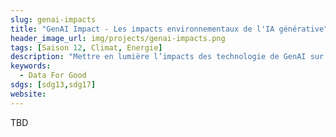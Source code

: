```yaml
---
slug: genai-impacts
title: "GenAI Impact - Les impacts environnementaux de l'IA générative"
header_image_url: img/projects/genai-impacts.png
tags: [Saison 12, Climat, Energie]
description: "Mettre en lumière l’impacts des technologie de GenAI sur l’environnement, de mieux les comprendre, de les quantifier et de sensibiliser les utilisateurs."
keywords:
  - Data For Good
sdgs: [sdg13,sdg17]
website: 
---
```


TBD